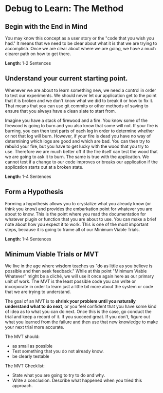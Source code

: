 # Debug to Learn: The Method

## Begin with the End in Mind

You may know this concept as a user story or the "code that you wish you had."  It means that we need to be clear about what it is that we are trying to accomplish.  Once we are clear about where we are going, we have a much clearer path on how to get there.  

**Length:** 1-2 Sentences

## Understand your current starting point.

Whenever we are about to learn something new, we need a control in order to test our experiments.  We should never let our application get to the point that it is broken and we don't know what we did to break it or how to fix it.  That means that you can use git commits or other methods of saving to ensure that you always have a clean slate to start from.  

Imagine you have a stack of firewood and a fire.  You know some of the firewood is going to burn and you also know that some will not.  If your fire is burning, you can then test parts of each log in order to determine whether or not that log will burn.  However, if your fire is dead you have no way of determining which logs are good and which are bad.  You can then try to rebuild your fire, but you have to get lucky with the wood that you try to use.  Therefore we are much better off if the fire itself can test the wood that we are going to ask it to burn.  The same is true with the application.  We cannot test if a change to our code improves or breaks our application if the application starts out at a broken state.

**Length:** 1-4 Sentences

## Form a Hypothesis

Forming a hypothesis allows you to crystalize what you already know (or think you know) and provides the embarkation point for whatever you are about to know.  This is the point where you read the documentation for whatever plugin or function that you are about to use.  You can make a brief note about how you expect it to work.  This is one of the most important steps, because it is going to frame all of our Minimum Viable Trials.


**Length:** 1-4 Sentences

## Minimum Viable Trials or MVT

We live in the age where wisdom teaches us "do as little as you believe is possible and then seek feedback."  While at this point "Minimum Viable Whatever" might be a cliché, we will use it once again here as our primary unit of work.  The MVT is the least possible code you can write or incorporate in order to learn just a little bit more about the system or code that we are trying to understand.  


The goal of an MVT is to **shrink your problem until you naturally understand what to do next**, or you feel confident that you have some kind of idea as to what you can do next.  Once this is the case, go conduct the trial and keep a record of it.  If you succeed great.  If you don't, figure out what you learned from the failure and then use that new knowledge to make your next trial more accurate.

The MVT should:

  *  as small as possible
  *  Test something that you do not already know.
  *	 be clearly testable

The MVT Checklist:

* State what you are going to try to do and why.
* Write a conclusion.  Describe what happened when you tried this approach.